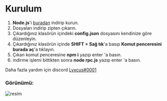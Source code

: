 # Kurulum

1) **Node.js**'i [buradan](https://nodejs.org/en/) indirip kurun.
2) Dosyaları indirip zipten çıkarın.
3) Çıkardığınız klasörün içindeki **config.json** dosyasını kendinize göre düzenleyin.
4) Çıkardığınız klasörün içinde **SHIFT + Sağ tık**'a basıp **Komut penceresini burada aç**'a tıklayın.
5) Çıkan komut penceresine **npm i** yazıp enter 'a basın.
6) indirme işlemi bittikten sonra **node rpc.js** yazıp enter 'a basın.


Daha fazla yardım için discord [Lyxcus#0001](https://discord.com/users/448063081688596481)

### Görünümü:
![resim](https://cdn.upload.systems/uploads/tz8u308g.png)
